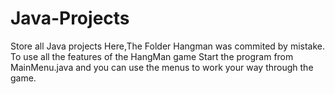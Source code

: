 # Java-Projects
Store all Java projects
Here,The Folder Hangman was commited by mistake. To use all the features of the HangMan game Start the program from MainMenu.java 
and you can use the menus to work your way through the game.
